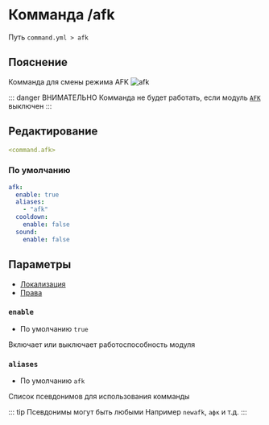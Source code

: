 # Комманда /afk
Путь `command.yml > afk`

## Пояснение
Комманда для смены режима AFK
![afk](/afkglobalmessage.png)

::: danger ВНИМАТЕЛЬНО
Комманда не будет работать, если модуль [`AFK`](/ru/message/contact/afk/) выключен
:::

## Редактирование
```yaml
<command.afk>
```

### По умолчанию
```yaml
afk:
  enable: true
  aliases:
    - "afk"
  cooldown:
    enable: false
  sound:
    enable: false
```

## Параметры

- [Локализация](/ru/localizations/ru_ru/command/afk/)
- [Права](/ru/permission/command/afk/)

### `enable`
- По умолчанию `true`

Включает или выключает работоспособность модуля

### `aliases`
- По умолчанию `afk`

Список псевдонимов для использования комманды

::: tip Псевдонимы могут быть любыми
Например `newafk`, `афк` и т.д.
:::


<!--@include: @/ru/parts/cooldown.md-->
<!--@include: @/ru/parts/sound.md-->